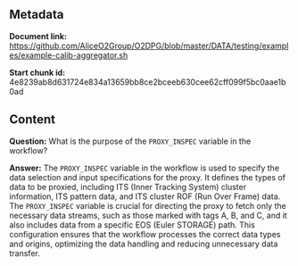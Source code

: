 ## Metadata

**Document link:** https://github.com/AliceO2Group/O2DPG/blob/master/DATA/testing/examples/example-calib-aggregator.sh

**Start chunk id:** 4e8239ab8d631724e834a13659bb8ce2bceeb630cee62cff099f5bc0aae1b0ad

## Content

**Question:** What is the purpose of the `PROXY_INSPEC` variable in the workflow?

**Answer:** The `PROXY_INSPEC` variable in the workflow is used to specify the data selection and input specifications for the proxy. It defines the types of data to be proxied, including ITS (Inner Tracking System) cluster information, ITS pattern data, and ITS cluster ROF (Run Over Frame) data. The `PROXY_INSPEC` variable is crucial for directing the proxy to fetch only the necessary data streams, such as those marked with tags A, B, and C, and it also includes data from a specific EOS (Euler STORAGE) path. This configuration ensures that the workflow processes the correct data types and origins, optimizing the data handling and reducing unnecessary data transfer.